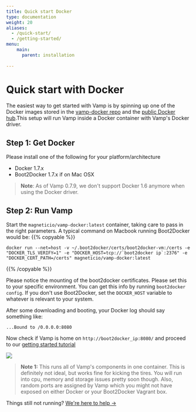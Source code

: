 ```yaml
---
title: Quick start Docker
type: documentation
weight: 20
aliases:
  - /quick-start/
  - /getting-started/
menu:
    main:
      parent: installation
    
---
```


# Quick start with Docker

The easiest way to get started with Vamp is by spinning up one of the Docker images stored
in the [vamp-docker repo](https://github.com/magneticio/vamp-docker) and the [public Docker hub](https://registry.hub.docker.com/repos/magneticio/).This setup will run Vamp inside a Docker container with Vamp's Docker driver.


## Step 1: Get Docker

Please install one of the following for your platform/architecture

- Docker 1.7.x
- Boot2Docker 1.7.x if on Mac OSX

> **Note**: As of Vamp 0.7.9, we don't support Docker 1.6 anymore when using the Docker driver.

## Step 2: Run Vamp

Start the `magneticio/vamp-docker:latest` container, taking care to pass in the right parameters. A typical command on Macbook running Boot2Docker would be:
{{% copyable %}}
```
docker run --net=host -v ~/.boot2docker/certs/boot2docker-vm:/certs -e "DOCKER_TLS_VERIFY=1" -e "DOCKER_HOST=tcp://`boot2docker ip`:2376" -e "DOCKER_CERT_PATH=/certs" magneticio/vamp-docker:latest
```
{{% /copyable %}}

Please notice the mounting of the boot2docker certificates. Please set this to your specific environment. You can get this info by running `boot2docker config`. If you don't use Boot2Docker, set the `DOCKER_HOST` variable to whatever is relevant to your system.

After some downloading and booting, your Docker log should say something like:

```
...Bound to /0.0.0.0:8080
```

Now check if Vamp is home on `http://boot2docker_ip:8080/` and proceed to our [getting started tutorial](/documentation/guides/)

![](/img/screenshots/vamp_ui_home.gif)


> **Note 1:** This runs all of Vamp's components in one container. This is definitely not ideal, but works fine for kicking the tires.
You will run into cpu, memory and storage issues pretty soon though. Also, random ports are assigned by Vamp which you might not have exposed on either Docker or your Boot2Docker Vagrant box.  

Things still not running? [We're here to help →](https://github.com/magneticio/vamp/issues)